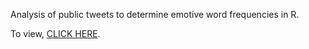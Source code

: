 Analysis of public tweets to determine emotive word frequencies in R.

To view, [CLICK HERE](http://htmlpreview.github.io/?https://github.com/howardjohn/SentimentAnalysis/blob/master/Sentiment_Analysis.html).
